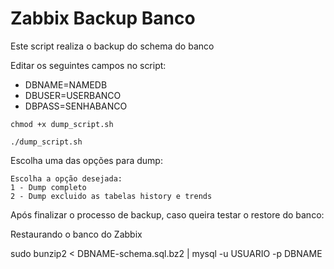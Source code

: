 # Zabbix Backup Banco

Este script realiza o backup do schema do banco

Editar os seguintes campos no script:

- DBNAME=NAMEDB
- DBUSER=USERBANCO
- DBPASS=SENHABANCO

```
chmod +x dump_script.sh

./dump_script.sh
```
Escolha uma das opções para dump:

```
Escolha a opção desejada: 
1 - Dump completo
2 - Dump excluido as tabelas history e trends
```

Após finalizar o processo de backup, caso queira testar o restore do banco:

Restaurando o banco do Zabbix

sudo bunzip2 < DBNAME-schema.sql.bz2 | mysql -u USUARIO -p DBNAME
